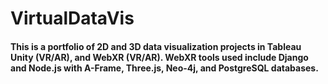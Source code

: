 # VirtualDataVis 
#### This is a portfolio of 2D and 3D data visualization projects in Tableau  Unity (VR/AR), and WebXR (VR/AR).  WebXR tools used include Django and Node.js with A-Frame, Three.js, Neo-4j, and PostgreSQL databases.

